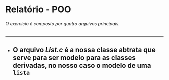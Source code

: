 # Relatório - POO

###### O exercicio é composto por quatro arquivos principais.
****
* ## O arquivo *List.c* é a nossa classe abtrata que serve para ser modelo para as classes derivadas, no nosso caso o modelo de uma `lista`  
